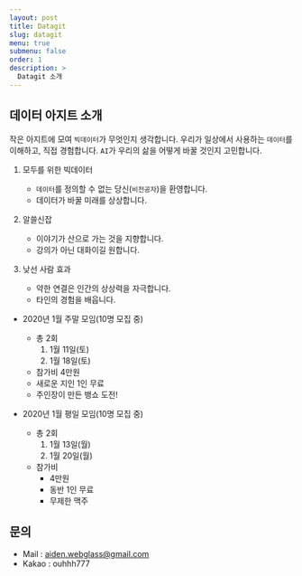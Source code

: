 ```yaml
---
layout: post
title: Datagit
slug: datagit
menu: true
submenu: false
order: 1
description: >
  Datagit 소개
---
```

## 데이터 아지트 소개
작은 아지트에 모여 ```빅데이터```가 무엇인지 생각합니다. 우리가 일상에서 사용하는 ```데이터```를 이해하고, 직접 경험합니다. ```AI```가 우리의 삶을 어떻게 바꿀 것인지 고민합니다.

1. 모두를 위한 빅데이터
   - ```데이터```를 정의할 수 없는 당신(```비전공자```)을 환영합니다.
   - 데이터가 바꿀 미래를 상상합니다.

2. 알쓸신잡
   - 이야기가 산으로 가는 것을 지향합니다.
   - 강의가 아닌 대화이길 원합니다.

3. 낮선 사람 효과
   - 약한 연결은 인간의 상상력을 자극합니다.
   - 타인의 경험을 배웁니다.

- 2020년 1월 주말 모임(10명 모집 중)
  - 총 2회    
    1. 1월 11일(토)
    2. 1월 18일(토)
  - 참가비 4만원
  - 새로운 지인 1인 무료
  - 주인장이 만든 뱅쇼 도전!

- 2020년 1월 평일 모임(10명 모집 중)
  - 총 2회
    1. 1월 13일(월)
    2. 1월 20일(월)
  - 참가비
    - 4만원
    - 동반 1인 무료
    - 무제한 맥주


## 문의 
- Mail : aiden.webglass@gmail.com
- Kakao : ouhhh777